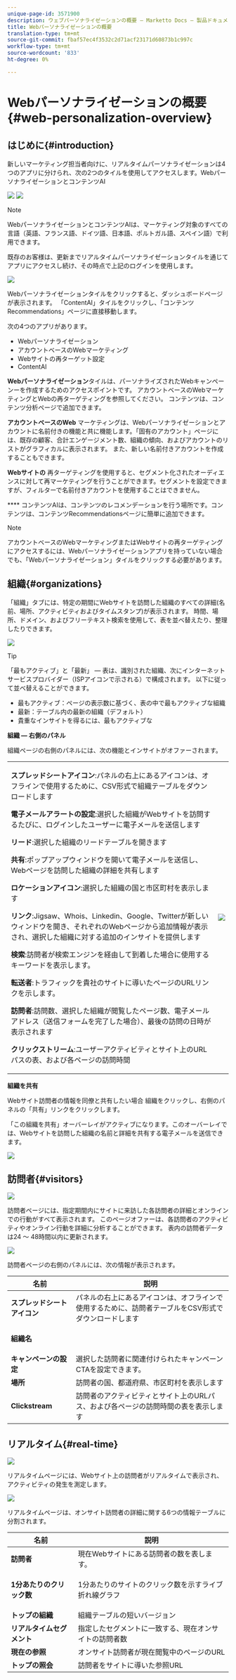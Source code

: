 ```yaml
---
unique-page-id: 3571900
description: ウェブパーソナライゼーションの概要 — Marketto Docs — 製品ドキュメント
title: Webパーソナライゼーションの概要
translation-type: tm+mt
source-git-commit: fbaf57ec4f3532c2d71acf23171d60873b1c997c
workflow-type: tm+mt
source-wordcount: '833'
ht-degree: 0%

---
```



# Webパーソナライゼーションの概要{#web-personalization-overview}

## はじめに{#introduction}

新しいマーケティング担当者向けに、リアルタイムパーソナライゼーションは4つのアプリに分けられ、次の2つのタイルを使用してアクセスします。WebパーソナライゼーションとコンテンツAI

![](assets/pasted-image-at-2016-03-23-02-45-pm.png) ![](assets/mlm-homepage-content-ai-281-29.png)

>[!NOTE]
>
>WebパーソナライゼーションとコンテンツAIは、マーケティング対象のすべての言語（英語、フランス語、ドイツ語、日本語、ポルトガル語、スペイン語）で利用できます。

既存のお客様は、更新までリアルタイムパーソナライゼーションタイルを通じてアプリにアクセスし続け、その時点で上記のログインを使用します。

![](assets/image2016-2-9-8-3a52-3a32.png)

Webパーソナライゼーションタイルをクリックすると、ダッシュボードページが表示されます。 「ContentAI」タイルをクリックし、「コンテンツRecommendations」ページに直接移動します。

次の4つのアプリがあります。

* Webパーソナライゼーション
* アカウントベースのWebマーケティング
* Webサイトの再ターゲット設定
* ContentAI

**Webパーソナライゼーション**&#x200B;タイルは、パーソナライズされたWebキャンペーンーを作成するためのアクセスポイントです。 アカウントベースのWebマーケティングとWebの再ターゲティングを参照してください。 コンテンツは、コンテンツ分析ページで追加できます。

**アカウントベースのWeb** マーケティングは、Webパーソナライゼーションとアカウントに名前付きの機能と共に機能します。「固有のアカウント」ページには、既存の顧客、合計エンゲージメント数、組織の傾向、およびアカウントのリストがグラフィカルに表示されます。 また、新しい名前付きアカウントを作成することもできます。

**Webサイトの** 再ターゲティングを使用すると、セグメント化されたオーディエンスに対して再マーケティングを行うことができます。セグメントを設定できますが、フィルターで名前付きアカウントを使用することはできません。

**** コンテンツAIは、コンテンツのレコメンデーションを行う場所です。コンテンツは、コンテンツRecommendationsページに簡単に追加できます。

>[!NOTE]
>
>アカウントベースのWebマーケティングまたはWebサイトの再ターゲティングにアクセスするには、Webパーソナライゼーションアプリを持っていない場合でも、「Webパーソナライゼーション」タイルをクリックする必要があります。

## 組織{#organizations}

「組織」タブには、特定の期間にWebサイトを訪問した組織のすべての詳細(名前、場所、アクティビティおよびタイムスタンプ)が表示されます。 時間、場所、ドメイン、およびフリーテキスト検索を使用して、表を並べ替えたり、整理したりできます。

![](assets/image2014-11-10-19-3a23-3a18.png)

>[!TIP]
>
>「最もアクティブ」と「最新」 — 表は、識別された組織、次にインターネットサービスプロバイダー（ISPアイコンで示される）で構成されます。 以下に従って並べ替えることができます。
>
>* 最もアクティブ：ページの表示数に基づく、表の中で最もアクティブな組織
>* 最新：テーブル内の最新の組織（デフォルト）
>* 貴重なインサイトを得るには、最もアクティブな


**組織 — 右側のパネル**

組織ページの右側のパネルには、次の機能とインサイトがオファーされます。

<table> 
 <tbody> 
  <tr> 
   <td><p><strong>スプレッドシートアイコン</strong>:パネルの右上にあるアイコンは、オフラインで使用するために、CSV形式で組織テーブルをダウンロードします</p><p><strong>電子メールアラートの設定</strong>:選択した組織がWebサイトを訪問するたびに、ログインしたユーザーに電子メールを送信します</p><p><strong>リード</strong>:選択した組織のリードテーブルを開きます</p><p><strong>共有</strong>:ポップアップウィンドウを開いて電子メールを送信し、Webページを訪問した組織の詳細を共有します</p><p><strong>ロケーションアイコン</strong>:選択した組織の国と市区町村を表示します</p><p><strong>リンク</strong>:Jigsaw、Whois、Linkedin、Google、Twitterが新しいウィンドウを開き、それぞれのWebページから追加情報が表示され、選択した組織に対する追加のインサイトを提供します</p><p><strong>検索</strong>:訪問者が検索エンジンを経由して到着した場合に使用するキーワードを表示します。</p><p><strong>転送者</strong>:トラフィックを貴社のサイトに導いたページのURLリンクを示します。</p><p><strong>訪問者</strong>:訪問数、選択した組織が閲覧したページ数、電子メールアドレス（送信フォームを完了した場合）、最後の訪問の日時が表示されます</p><p><strong>クリックストリーム</strong>:ユーザーアクティビティとサイト上のURLパスの表、および各ページの訪問時間</p></td> 
   <td><img src="assets/image2014-11-10-19-3a22-3a47.png" data-linked-resource-id="5046291" data-linked-resource-type="attachment" data-base-url="https://docs.marketo.com" data-linked-resource-container-id="3571900"></td> 
  </tr> 
 </tbody> 
</table>

**組織を共有**

Webサイト訪問者の情報を同僚と共有したい場合 組織をクリックし、右側のパネルの「共有」リンクをクリックします。

「この組織を共有」オーバーレイがアクティブになります。このオーバーレイでは、Webサイトを訪問した組織の名前と詳細を共有する電子メールを送信できます。

![](assets/image2014-11-10-19-3a25-3a42.png)

## 訪問者{#visitors}

![](assets/wp-vis.jpg)

訪問者ページには、指定期間内にサイトに来訪した各訪問者の詳細とオンラインでの行動がすべて表示されます。 このページオファーは、各訪問者のアクティビティやオンライン行動を詳細に分析することができます。 表内の訪問者データは24 ～ 48時間以内に更新されます。

![](assets/image2014-11-10-19-3a45-3a49.png)

訪問者ページの右側のパネルには、次の情報が表示されます。

<table> 
 <thead> 
  <tr> 
   <th colspan="1" rowspan="1">名前</th> 
   <th colspan="1" rowspan="1">説明</th> 
  </tr> 
 </thead> 
 <tbody> 
  <tr> 
   <td colspan="1" rowspan="1"><strong>スプレッドシートアイコン</strong></td> 
   <td colspan="1" rowspan="1">パネルの右上にあるアイコンは、オフラインで使用するために、訪問者テーブルをCSV形式でダウンロードします</td> 
  </tr> 
  <tr> 
   <td colspan="1" rowspan="1"><p><strong>組織名</strong></p></td> 
   <td colspan="1" rowspan="1"> </td> 
  </tr> 
  <tr> 
   <td colspan="1" rowspan="1"><strong>キャンペーンの設定</strong></td> 
   <td colspan="1" rowspan="1">選択した訪問者に関連付けられたキャンペーンCTAを設定できます。</td> 
  </tr> 
  <tr> 
   <td colspan="1"><strong>場所</strong></td> 
   <td colspan="1">訪問者の国、都道府県、市区町村を表示します</td> 
  </tr> 
  <tr> 
   <td colspan="1" rowspan="1"><strong>Clickstream</strong></td> 
   <td colspan="1" rowspan="1">訪問者のアクティビティとサイト上のURLパス、および各ページの訪問時間の表を表示します</td> 
  </tr> 
 </tbody> 
</table>

## リアルタイム{#real-time}

![](assets/wp-real.jpg)

リアルタイムページには、Webサイト上の訪問者がリアルタイムで表示され、アクティビティの発生を測定します。

![](assets/image2014-11-10-19-3a49-3a55.png)

リアルタイムページは、オンサイト訪問者の詳細に関する6つの情報テーブルに分割されます。

<table> 
 <thead> 
  <tr> 
   <th colspan="1" rowspan="1">名前</th> 
   <th colspan="1" rowspan="1">説明</th> 
  </tr> 
 </thead> 
 <tbody> 
  <tr> 
   <td colspan="1" rowspan="1"><strong>訪問者</strong></td> 
   <td colspan="1" rowspan="1"> 現在Webサイトにある訪問者の数を表します。</td> 
  </tr> 
  <tr> 
   <td colspan="1" rowspan="1"><p><strong>1分あたりのクリック数</strong></p></td> 
   <td colspan="1" rowspan="1"> 1分あたりのサイトのクリック数を示すライブ折れ線グラフ</td> 
  </tr> 
  <tr> 
   <td colspan="1" rowspan="1"><strong>トップの組織</strong></td> 
   <td colspan="1" rowspan="1">組織テーブルの短いバージョン</td> 
  </tr> 
  <tr> 
   <td colspan="1"><strong>リアルタイムセグメント</strong></td> 
   <td colspan="1">指定したセグメントに一致する、現在オンサイトの訪問者数</td> 
  </tr> 
  <tr> 
   <td colspan="1"><strong>現在の参照</strong></td> 
   <td colspan="1">オンサイト訪問者が現在閲覧中のページのURL</td> 
  </tr> 
  <tr> 
   <td colspan="1" rowspan="1"><strong>トップの照会</strong></td> 
   <td colspan="1" rowspan="1">訪問者をサイトに導いた参照URL</td> 
  </tr> 
 </tbody> 
</table>
